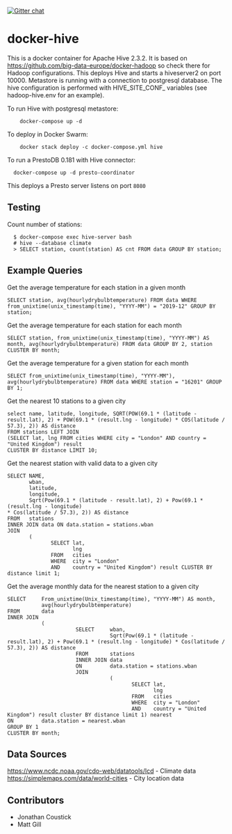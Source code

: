[![Gitter chat](https://badges.gitter.im/gitterHQ/gitter.png)](https://gitter.im/big-data-europe/Lobby)

# docker-hive

This is a docker container for Apache Hive 2.3.2. It is based on https://github.com/big-data-europe/docker-hadoop so check there for Hadoop configurations.
This deploys Hive and starts a hiveserver2 on port 10000.
Metastore is running with a connection to postgresql database.
The hive configuration is performed with HIVE_SITE_CONF_ variables (see hadoop-hive.env for an example).

To run Hive with postgresql metastore:
```
    docker-compose up -d
```

To deploy in Docker Swarm:
```
    docker stack deploy -c docker-compose.yml hive
```

To run a PrestoDB 0.181 with Hive connector:

```
  docker-compose up -d presto-coordinator
```

This deploys a Presto server listens on port `8080`

## Testing
Count number of stations:
```
  $ docker-compose exec hive-server bash
  # hive --database climate
  > SELECT station, count(station) AS cnt FROM data GROUP BY station;
```

## Example Queries

Get the average temperature for each station in a given month

```
SELECT station, avg(hourlydrybulbtemperature) FROM data WHERE from_unixtime(unix_timestamp(time), "YYYY-MM") = "2019-12" GROUP BY station;
```

Get the average temperature for each station for each month

```
SELECT station, from_unixtime(unix_timestamp(time), "YYYY-MM") AS month, avg(hourlydrybulbtemperature) FROM data GROUP BY 2, station CLUSTER BY month;
```

Get the average temperature for a given station for each month

```
SELECT from_unixtime(unix_timestamp(time), "YYYY-MM"), avg(hourlydrybulbtemperature) FROM data WHERE station = "16201" GROUP BY 1;
```

Get the nearest 10 stations to a given city

```
select name, latitude, longitude, SQRT(POW(69.1 * (latitude - result.lat), 2) + POW(69.1 * (result.lng - longitude) * COS(latitude / 57.3), 2)) AS distance
FROM stations LEFT JOIN
(SELECT lat, lng FROM cities WHERE city = "London" AND country = "United Kingdom") result
CLUSTER BY distance LIMIT 10;
```

Get the nearest station with valid data to a given city

```
SELECT NAME, 
       wban, 
       latitude, 
       longitude, 
       Sqrt(Pow(69.1 * (latitude - result.lat), 2) + Pow(69.1 * (result.lng - longitude) 
* Cos(latitude / 57.3), 2)) AS distance
FROM   stations 
INNER JOIN data ON data.station = stations.wban
JOIN 
       ( 
              SELECT lat, 
                     lng 
              FROM   cities 
              WHERE  city = "London" 
              AND    country = "United Kingdom") result CLUSTER BY distance limit 1;
```

Get the average monthly data for the nearest station to a given city

```
SELECT     From_unixtime(Unix_timestamp(time), "YYYY-MM") AS month,
           avg(hourlydrybulbtemperature)
FROM       data 
INNER JOIN 
           ( 
                      SELECT     wban, 
                                 Sqrt(Pow(69.1 * (latitude - result.lat), 2) + Pow(69.1 * (result.lng - longitude) * Cos(latitude / 57.3), 2)) AS distance
                      FROM       stations 
                      INNER JOIN data 
                      ON         data.station = stations.wban 
                      JOIN 
                                 ( 
                                        SELECT lat, 
                                               lng 
                                        FROM   cities 
                                        WHERE  city = "London" 
                                        AND    country = "United Kingdom") result cluster BY distance limit 1) nearest
ON         data.station = nearest.wban
GROUP BY 1
CLUSTER BY month;
```
## Data Sources
https://www.ncdc.noaa.gov/cdo-web/datatools/lcd - Climate data
https://simplemaps.com/data/world-cities - City location data

## Contributors
* Jonathan Coustick
* Matt Gill
